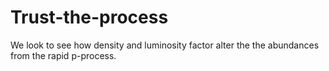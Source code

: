# Trust-the-process

We look to see how density and luminosity factor alter the the abundances
from the rapid p-process.


